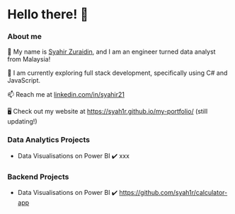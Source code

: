 # Hello there! 👋

### About me

👐 My name is [Syahir Zuraidin](https://www.linkedin.com/in/syahir21/), and I am an engineer turned data analyst from Malaysia!

🌱 I am currently exploring full stack development, specifically using C# and JavaScript.

📫 Reach me at [linkedin.com/in/syahir21](https://www.linkedin.com/in/syahir21/)

🖥️ Check out my website at https://syah1r.github.io/my-portfolio/ (still updating!)

### Data Analytics Projects
  - Data Visualisations on Power BI 
    ✔️ xxx


### Backend Projects
  - Data Visualisations on Power BI 
    ✔️ https://github.com/syah1r/calculator-app

